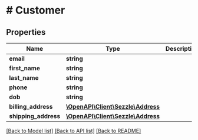 # # Customer

## Properties

Name | Type | Description | Notes
------------ | ------------- | ------------- | -------------
**email** | **string** |  | [optional]
**first_name** | **string** |  | [optional]
**last_name** | **string** |  | [optional]
**phone** | **string** |  | [optional]
**dob** | **string** |  | [optional]
**billing_address** | [**\OpenAPI\Client\Sezzle\Address**](Address.md) |  | [optional]
**shipping_address** | [**\OpenAPI\Client\Sezzle\Address**](Address.md) |  | [optional]

[[Back to Model list]](../../README.md#models) [[Back to API list]](../../README.md#endpoints) [[Back to README]](../../README.md)
